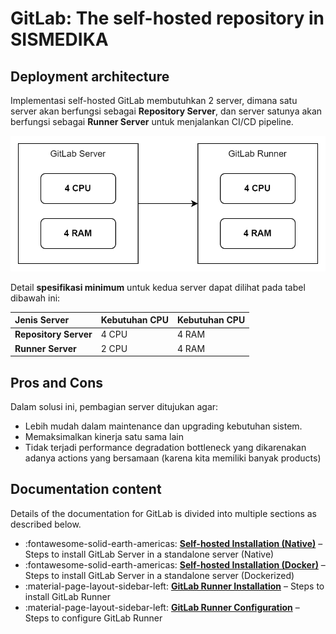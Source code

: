# GitLab: The self-hosted repository in SISMEDIKA

## Deployment architecture

Implementasi self-hosted GitLab membutuhkan 2 server, dimana satu server
akan berfungsi sebagai **Repository Server**, dan server satunya akan berfungsi
sebagai **Runner Server** untuk menjalankan CI/CD pipeline.

![image-20231231-gitlab](assets/gitlab.png)

Detail **spesifikasi minimum** untuk kedua server dapat dilihat pada tabel dibawah ini:

| Jenis Server                 | Kebutuhan CPU | Kebutuhan CPU      |
|:-----------------------------|:--------------|:-------------------|
| **Repository Server**        | 4 CPU         | 4 RAM              |
| **Runner Server**            | 2 CPU         | 4 RAM              |

## Pros and Cons

Dalam solusi ini, pembagian server ditujukan agar:
* Lebih mudah dalam maintenance dan upgrading kebutuhan sistem.
* Memaksimalkan kinerja satu sama lain
* Tidak terjadi performance degradation bottleneck yang dikarenakan adanya actions yang bersamaan
  (karena kita memiliki banyak products)

## Documentation content

Details of the documentation for GitLab is divided into multiple sections as described below.

<div class="grid cards" markdown>

- :fontawesome-solid-earth-americas: __[Self-hosted Installation (Native)]__ – Steps to install GitLab Server in a standalone server (Native)
- :fontawesome-solid-earth-americas: __[Self-hosted Installation (Docker)]__ – Steps to install GitLab Server in a standalone server (Dockerized)
- :material-page-layout-sidebar-left: __[GitLab Runner Installation]__ – Steps to install GitLab Runner
- :material-page-layout-sidebar-left: __[GitLab Runner Configuration]__ – Steps to configure GitLab Runner

</div>

  [Self-hosted Installation (Native)]: install-self-hosted/native/native.md
  [Self-hosted Installation (Docker)]: install-self-hosted/docker/docker.md
  [GitLab Runner Installation]: gitlab-runner/install.md
  [GitLab Runner Configuration]: gitlab-runner/configuration.md
